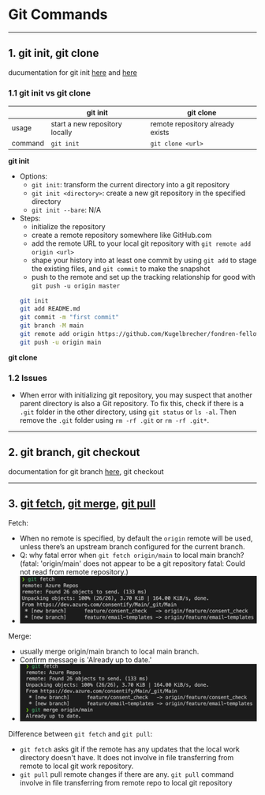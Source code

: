# Git Commands

----
## **1. git init, git clone**
ducumentation for git init [here](https://github.com/git-guides/git-init) and [here](https://git-scm.com/docs/git-init)

### 1.1 git init vs git clone

|       | git init | git clone |
| ----- | -------- | --------- |
| usage | start a new repository locally | remote repository already exists |
| command | `git init` | `git clone <url>` |

**git init**
- Options:
  - `git init`: transform the current directory into a git repository
  - `git init <directory>`: create a new git repository in the specified directory
  - `git init --bare`: N/A
- Steps:
  - initialize the repository
  - create a remote repository somewhere like GitHub.com
  - add the remote URL to your local git repository with `git remote add origin <url>` 
  - shape your history into at least one commit by using `git add` to stage the existing files, and `git commit` to make the snapshot
  - push to the remote and set up the tracking relationship for good with `git push -u origin master`
  ```bash
  git init
  git add README.md
  git commit -m "first commit"
  git branch -M main
  git remote add origin https://github.com/Kugelbrecher/fondren-fellow.git
  git push -u origin main
  ```

**git clone**

### 1.2 **Issues**
- When error with initializing git repository, you may suspect that another parent directory is also a Git repository. To fix this, check if there is a `.git` folder in the other directory, using `git status` or ```ls -al```. Then remove the `.git` folder using `rm -rf .git` or `rm -rf .git*`.


----
## 2. **git branch, git checkout**
documentation for git branch [here](https://git-scm.com/docs/git-branch), git checkout




----
## 3. [git fetch](https://git-scm.com/docs/git-fetch), [git merge](https://git-scm.com/docs/git-merge), [git pull](https://git-scm.com/docs/git-pull)

Fetch: 
- When no remote is specified, by default the `origin` remote will be used, unless there’s an upstream branch configured for the current branch.
- Q: why fatal error when `git fetch origin/main` to local main branch? (fatal: 'origin/main' does not appear to be a git repository fatal: Could not read from remote repository.)
- <img src="../sources/fetch.jpg" width="500">

Merge: 
- usually merge origin/main branch to local main branch. 
- Confirm message is 'Already up to date.'
- <img src="../sources/merge.jpg" width="500">

Difference between `git fetch` and `git pull`:
- `git fetch` asks git if the remote has any updates that the local work directory doesn't have. It does not involve in file transferring from remote to local git work repository.
- `git pull` pull remote changes if there are any. `git pull` command involve in file transferring from remote repo to local git repository